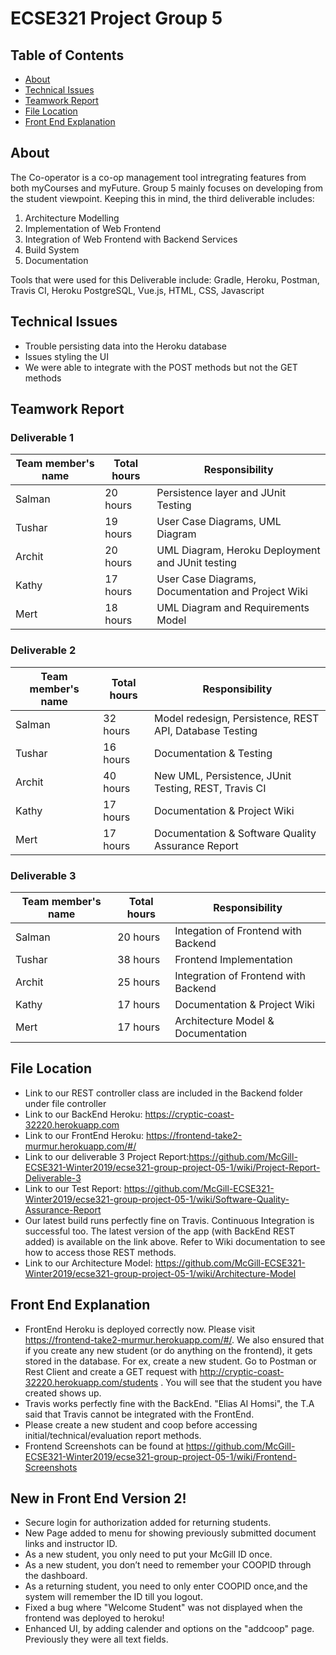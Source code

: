 # ECSE321 Project Group 5

## Table of Contents
* [About](#about)
* [Technical Issues](#technical-issues)
* [Teamwork Report](#teamwork-report)
* [File Location](#file-location)
* [Front End Explanation](#front-end-explanation)



## About
The Co-operator is a co-op management tool intregrating features from both myCourses and myFuture. Group 5 mainly focuses on developing from the student viewpoint. Keeping this in mind, the third deliverable includes: 

1. Architecture Modelling
2. Implementation of Web Frontend
3. Integration of Web Frontend with Backend Services
4. Build System
5. Documentation

Tools that were used for this Deliverable include: Gradle, Heroku, Postman, Travis CI, Heroku PostgreSQL, Vue.js, HTML, CSS, Javascript

## Technical Issues
- Trouble persisting data into the Heroku database
- Issues styling the UI 
- We were able to integrate with the POST methods but not the GET methods

## Teamwork Report
### Deliverable 1

|Team member's name|Total hours|Responsibility          |
|------------------|-----------|----------------------- |
|Salman            |   20 hours|Persistence layer and JUnit Testing |
|Tushar            |   19 hours|User Case Diagrams, UML Diagram |
|Archit            |   20 hours|UML Diagram, Heroku Deployment and JUnit testing         |
|Kathy             |   17 hours|User Case Diagrams, Documentation and Project Wiki        |
|Mert              |   18 hours|UML Diagram and Requirements Model                        |

### Deliverable 2

|Team member's name|Total hours|Responsibility          |
|------------------|-----------|----------------------- |
|Salman            |   32 hours|Model redesign, Persistence, REST API, Database Testing  |
|Tushar            |   16 hours|Documentation & Testing |
|Archit            |   40 hours|New UML, Persistence, JUnit Testing, REST, Travis CI |
|Kathy             |   17 hours|Documentation & Project Wiki  |
|Mert              |   17 hours|Documentation & Software Quality Assurance Report         |

### Deliverable 3

|Team member's name|Total hours|Responsibility          |
|------------------|-----------|----------------------- |
|Salman            |   20 hours|Integation of Frontend with Backend  |
|Tushar            |   38 hours|Frontend Implementation |
|Archit            |   25 hours|Integration of Frontend with Backend  |
|Kathy             |   17 hours|Documentation & Project Wiki  |
|Mert              |   17 hours|Architecture Model & Documentation         |

## File Location 
- Link to our REST controller class are included in the Backend folder under file controller
- Link to our BackEnd Heroku: https://cryptic-coast-32220.herokuapp.com
- Link to our FrontEnd Heroku: https://frontend-take2-murmur.herokuapp.com/#/  
- Link to our deliverable 3 Project Report:https://github.com/McGill-ECSE321-Winter2019/ecse321-group-project-05-1/wiki/Project-Report-Deliverable-3
- Link to our Test Report: https://github.com/McGill-ECSE321-Winter2019/ecse321-group-project-05-1/wiki/Software-Quality-Assurance-Report
- Our latest build runs perfectly fine on Travis. Continuous Integration is successful too. The latest version of the app (with BackEnd REST added) is available on the link above. Refer to Wiki documentation to see how to access those REST methods. 
- Link to our Architecture Model: https://github.com/McGill-ECSE321-Winter2019/ecse321-group-project-05-1/wiki/Architecture-Model

## Front End Explanation
 - FrontEnd Heroku is deployed correctly now. Please visit https://frontend-take2-murmur.herokuapp.com/#/. We also ensured that if you create any new student (or do anything on the frontend), it gets stored in the database. For ex, create a new student. Go to Postman or Rest Client and create a GET request with http://cryptic-coast-32220.herokuapp.com/students . You will see that the student you have created shows up.
 - Travis works perfectly fine with the BackEnd. "Elias Al Homsi", the T.A said that Travis cannot be integrated with the FrontEnd. 
 - Please create a new student and coop before accessing initial/technical/evaluation report methods. 
 - Frontend Screenshots can be found at https://github.com/McGill-ECSE321-Winter2019/ecse321-group-project-05-1/wiki/Frontend-Screenshots
 ## New in Front End Version 2!
 - Secure login for authorization added for returning students.
 - New Page added to menu for showing previously submitted document links and instructor ID. 
 - As a new student, you only need to put your McGill ID once.
 - As a new student, you don’t need to remember your COOPID through the dashboard.
 - As a returning student, you need to only enter COOPID once,and the system will remember the ID till you logout.
 - Fixed a bug where "Welcome Student" was not displayed when the frontend was deployed to heroku!
 - Enhanced UI, by adding calender and options on the "addcoop" page. Previously they were all text fields.
